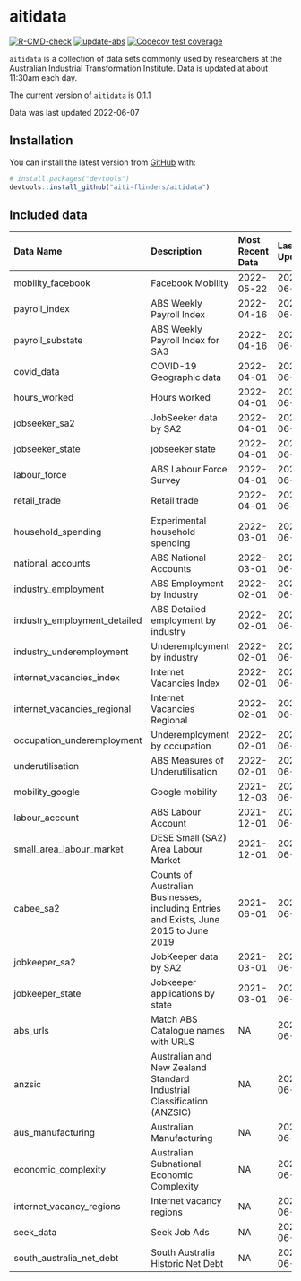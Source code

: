 
<!-- README.md is generated from README.Rmd. Please edit that file -->

# aitidata

<!-- badges: start -->

[![R-CMD-check](https://github.com/aiti-flinders/aitidata/actions/workflows/R-CMD-check.yaml/badge.svg?branch=data_prep)](https://github.com/aiti-flinders/aitidata/actions/workflows/R-CMD-check.yaml)
[![update-abs](https://github.com/aiti-flinders/aitidata/workflows/update-abs/badge.svg)](https://github.com/aiti-flinders/aitidata/actions)
[![Codecov test
coverage](https://codecov.io/gh/aiti-flinders/aitidata/branch/master/graph/badge.svg)](https://app.codecov.io/gh/aiti-flinders/aitidata?branch=master)
<!-- badges: end -->

`aitidata` is a collection of data sets commonly used by researchers at
the Australian Industrial Transformation Institute. Data is updated at
about 11:30am each day.

The current version of `aitidata` is 0.1.1

Data was last updated 2022-06-07

## Installation

You can install the latest version from [GitHub](https://github.com/)
with:

``` r
# install.packages("devtools")
devtools::install_github("aiti-flinders/aitidata")
```

## Included data

| Data Name                      | Description                                                                           | Most Recent Data | Last Updated |
| :----------------------------- | :------------------------------------------------------------------------------------ | :--------------- | :----------- |
| mobility\_facebook             | Facebook Mobility                                                                     | 2022-05-22       | 2022-06-07   |
| payroll\_index                 | ABS Weekly Payroll Index                                                              | 2022-04-16       | 2022-06-07   |
| payroll\_substate              | ABS Weekly Payroll Index for SA3                                                      | 2022-04-16       | 2022-06-07   |
| covid\_data                    | COVID-19 Geographic data                                                              | 2022-04-01       | 2022-06-07   |
| hours\_worked                  | Hours worked                                                                          | 2022-04-01       | 2022-06-07   |
| jobseeker\_sa2                 | JobSeeker data by SA2                                                                 | 2022-04-01       | 2022-06-07   |
| jobseeker\_state               | jobseeker state                                                                       | 2022-04-01       | 2022-06-07   |
| labour\_force                  | ABS Labour Force Survey                                                               | 2022-04-01       | 2022-06-07   |
| retail\_trade                  | Retail trade                                                                          | 2022-04-01       | 2022-06-07   |
| household\_spending            | Experimental household spending                                                       | 2022-03-01       | 2022-06-07   |
| national\_accounts             | ABS National Accounts                                                                 | 2022-03-01       | 2022-06-07   |
| industry\_employment           | ABS Employment by Industry                                                            | 2022-02-01       | 2022-06-07   |
| industry\_employment\_detailed | ABS Detailed employment by industry                                                   | 2022-02-01       | 2022-06-07   |
| industry\_underemployment      | Underemployment by industry                                                           | 2022-02-01       | 2022-06-07   |
| internet\_vacancies\_index     | Internet Vacancies Index                                                              | 2022-02-01       | 2022-06-07   |
| internet\_vacancies\_regional  | Internet Vacancies Regional                                                           | 2022-02-01       | 2022-06-07   |
| occupation\_underemployment    | Underemployment by occupation                                                         | 2022-02-01       | 2022-06-07   |
| underutilisation               | ABS Measures of Underutilisation                                                      | 2022-02-01       | 2022-06-07   |
| mobility\_google               | Google mobility                                                                       | 2021-12-03       | 2022-06-07   |
| labour\_account                | ABS Labour Account                                                                    | 2021-12-01       | 2022-06-07   |
| small\_area\_labour\_market    | DESE Small (SA2) Area Labour Market                                                   | 2021-12-01       | 2022-06-07   |
| cabee\_sa2                     | Counts of Australian Businesses, including Entries and Exists, June 2015 to June 2019 | 2021-06-01       | 2022-06-07   |
| jobkeeper\_sa2                 | JobKeeper data by SA2                                                                 | 2021-03-01       | 2022-06-07   |
| jobkeeper\_state               | Jobkeeper applications by state                                                       | 2021-03-01       | 2022-06-07   |
| abs\_urls                      | Match ABS Catalogue names with URLS                                                   | NA               | 2022-06-07   |
| anzsic                         | Australian and New Zealand Standard Industrial Classification (ANZSIC)                | NA               | 2022-06-07   |
| aus\_manufacturing             | Australian Manufacturing                                                              | NA               | 2022-06-07   |
| economic\_complexity           | Australian Subnational Economic Complexity                                            | NA               | 2022-06-07   |
| internet\_vacancy\_regions     | Internet vacancy regions                                                              | NA               | 2022-06-07   |
| seek\_data                     | Seek Job Ads                                                                          | NA               | 2022-06-07   |
| south\_australia\_net\_debt    | South Australia Historic Net Debt                                                     | NA               | 2022-06-07   |
